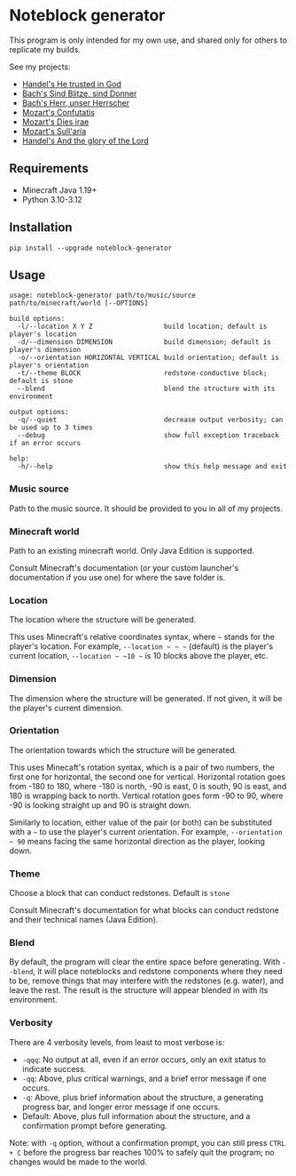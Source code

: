 # Noteblock generator
This program is only intended for my own use, and shared only for others to replicate my builds.

See my projects:
* [Handel's He trusted in God](https://github.com/FelixFourcolor/He-trusted-in-God)
* [Bach's Sind Blitze, sind Donner](https://github.com/FelixFourcolor/Sind-Blitze-sind-Donner)
* [Bach's Herr, unser Herrscher](https://github.com/FelixFourcolor/Herr-unser-Herrscher)
* [Mozart's Confutatis](https://github.com/FelixFourcolor/Confutatis)
* [Mozart's Dies irae](https://github.com/FelixFourcolor/Dies-irae)
* [Mozart's Sull'aria](https://github.com/FelixFourcolor/Canzonetta-sull-aria)
* [Handel's And the glory of the Lord](https://github.com/FelixFourcolor/And-the-glory-of-the-Lord)

## Requirements
* Minecraft Java 1.19+
* Python 3.10-3.12

## Installation
```pip install --upgrade noteblock-generator```

## Usage
```
usage: noteblock-generator path/to/music/source path/to/minecraft/world [--OPTIONS]

build options:
  -l/--location X Y Z                  build location; default is player's location
  -d/--dimension DIMENSION             build dimension; default is player's dimension
  -o/--orientation HORIZONTAL VERTICAL build orientation; default is player's orientation
  -t/--theme BLOCK                     redstone-conductive block; default is stone
  --blend                              blend the structure with its environment

output options:
  -q/--quiet                           decrease output verbosity; can be used up to 3 times
  --debug                              show full exception traceback if an error occurs

help:
  -h/--help                            show this help message and exit
```

### Music source
Path to the music source. It should be provided to you in all of my projects.

### Minecraft world
Path to an existing minecraft world. Only Java Edition is supported.

Consult Minecraft's documentation (or your custom launcher's documentation if you use one) for where the save folder is.

### Location
The location where the structure will be generated.

This uses Minecraft's relative coordinates syntax, where `~` stands for the player's location. For example, `--location ~ ~ ~` (default) is the player's current location, `--location ~ ~10 ~` is 10 blocks above the player, etc.

### Dimension
The dimension where the structure will be generated. If not given, it will be the player's current dimension.

### Orientation
The orientation towards which the structure will be generated.

This uses Minecaft's rotation syntax, which is a pair of two numbers, the first one for horizontal, the second one for vertical. Horizontal rotation goes from -180 to 180, where -180 is north, -90 is east, 0 is south, 90 is east, and 180 is wrapping back to north. Vertical rotation goes form -90 to 90, where -90 is looking straight up and 90 is straight down.

Similarly to location, either value of the pair (or both) can be substituted with a `~` to use the player's current orientation. For example, `--orientation ~ 90` means facing the same horizontal direction as the player, looking down.

### Theme
Choose a block that can conduct redstones. Default is `stone`

Consult Minecraft's documentation for what blocks can conduct redstone and their technical names (Java Edition).

### Blend
By default, the program will clear the entire space before generating. With `--blend`, it will place noteblocks and redstone components where they need to be, remove things that may interfere with the redstones (e.g. water), and leave the rest. The result is the structure will appear blended in with its environment.

### Verbosity
There are 4 verbosity levels, from least to most verbose is:

* `-qqq`: No output at all, even if an error occurs, only an exit status to indicate success.
* `-qq`: Above, plus critical warnings, and a brief error message if one occurs.
* `-q`: Above, plus brief information about the structure, a generating progress bar, and longer error message if one occurs.
* Default: Above, plus full information about the structure, and a confirmation prompt before generating.

Note: with `-q` option, without a confirmation prompt, you can still press `CTRL + C` before the progress bar reaches 100% to safely quit the program; no changes would be made to the world.
